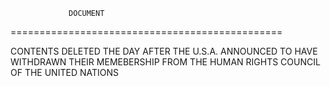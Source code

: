                  DOCUMENT
===============================================

CONTENTS DELETED THE DAY AFTER THE U.S.A. ANNOUNCED
TO HAVE WITHDRAWN THEIR MEMEBERSHIP FROM THE HUMAN RIGHTS COUNCIL
OF THE UNITED NATIONS

